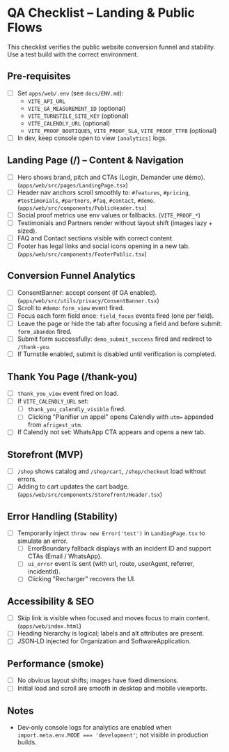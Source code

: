# QA Checklist – Landing & Public Flows

This checklist verifies the public website conversion funnel and stability. Use a test build with the correct environment.

## Pre‑requisites
- [ ] Set `apps/web/.env` (see `docs/ENV.md`):
  - `VITE_API_URL`
  - `VITE_GA_MEASUREMENT_ID` (optional)
  - `VITE_TURNSTILE_SITE_KEY` (optional)
  - `VITE_CALENDLY_URL` (optional)
  - `VITE_PROOF_BOUTIQUES`, `VITE_PROOF_SLA`, `VITE_PROOF_TTFB` (optional)
- [ ] In dev, keep console open to view `[analytics]` logs.

## Landing Page (/) – Content & Navigation
- [ ] Hero shows brand, pitch and CTAs (Login, Demander une démo). (`apps/web/src/pages/LandingPage.tsx`)
- [ ] Header nav anchors scroll smoothly to: `#features`, `#pricing`, `#testimonials`, `#partners`, `#faq`, `#contact`, `#demo`. (`apps/web/src/components/PublicHeader.tsx`)
- [ ] Social proof metrics use env values or fallbacks. (`VITE_PROOF_*`)
- [ ] Testimonials and Partners render without layout shift (images lazy + sized).
- [ ] FAQ and Contact sections visible with correct content.
- [ ] Footer has legal links and social icons opening in a new tab. (`apps/web/src/components/FooterPublic.tsx`)

## Conversion Funnel Analytics
- [ ] ConsentBanner: accept consent (if GA enabled). (`apps/web/src/utils/privacy/ConsentBanner.tsx`)
- [ ] Scroll to `#demo`: `form_view` event fired.
- [ ] Focus each form field once: `field_focus` events fired (one per field).
- [ ] Leave the page or hide the tab after focusing a field and before submit: `form_abandon` fired.
- [ ] Submit form successfully: `demo_submit_success` fired and redirect to `/thank-you`.
- [ ] If Turnstile enabled, submit is disabled until verification is completed.

## Thank You Page (/thank-you)
- [ ] `thank_you_view` event fired on load.
- [ ] If `VITE_CALENDLY_URL` set:
  - [ ] `thank_you_calendly_visible` fired.
  - [ ] Clicking "Planifier un appel" opens Calendly with `utm=` appended from `afrigest_utm`.
- [ ] If Calendly not set: WhatsApp CTA appears and opens a new tab.

## Storefront (MVP)
- [ ] `/shop` shows catalog and `/shop/cart`, `/shop/checkout` load without errors.
- [ ] Adding to cart updates the cart badge. (`apps/web/src/components/Storefront/Header.tsx`)

## Error Handling (Stability)
- [ ] Temporarily inject `throw new Error('test')` in `LandingPage.tsx` to simulate an error.
  - [ ] ErrorBoundary fallback displays with an incident ID and support CTAs (Email / WhatsApp).
  - [ ] `ui_error` event is sent (with url, route, userAgent, referrer, incidentId).
  - [ ] Clicking "Recharger" recovers the UI.

## Accessibility & SEO
- [ ] Skip link is visible when focused and moves focus to main content. (`apps/web/index.html`)
- [ ] Heading hierarchy is logical; labels and alt attributes are present.
- [ ] JSON‑LD injected for Organization and SoftwareApplication.

## Performance (smoke)
- [ ] No obvious layout shifts; images have fixed dimensions.
- [ ] Initial load and scroll are smooth in desktop and mobile viewports.

## Notes
- Dev‑only console logs for analytics are enabled when `import.meta.env.MODE === 'development'`; not visible in production builds.
